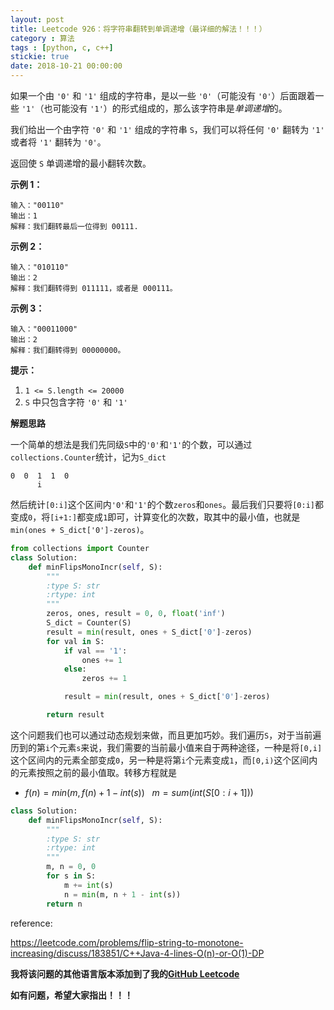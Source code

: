 ```yaml
---
layout: post
title: Leetcode 926：将字符串翻转到单调递增（最详细的解法！！！）
category : 算法
tags : [python, c, c++]
stickie: true
date: 2018-10-21 00:00:00
---
```


如果一个由 `'0'` 和 `'1'` 组成的字符串，是以一些 `'0'`（可能没有 `'0'`）后面跟着一些 `'1'`（也可能没有 `'1'`）的形式组成的，那么该字符串是*单调递增*的。

我们给出一个由字符 `'0'` 和 `'1'` 组成的字符串 `S`，我们可以将任何 `'0'` 翻转为 `'1'` 或者将 `'1'` 翻转为 `'0'`。

返回使 `S` 单调递增的最小翻转次数。

**示例 1：**

```
输入："00110"
输出：1
解释：我们翻转最后一位得到 00111.
```

**示例 2：**

```
输入："010110"
输出：2
解释：我们翻转得到 011111，或者是 000111。
```

**示例 3：**

```
输入："00011000"
输出：2
解释：我们翻转得到 00000000。
```

**提示：**

1. `1 <= S.length <= 20000`
2. `S` 中只包含字符 `'0'` 和 `'1'`

**解题思路**

一个简单的想法是我们先同级`S`中的`'0'`和`'1'`的个数，可以通过`collections.Counter`统计，记为`S_dict`

```
0  0  1  1  0
      i
```

然后统计`[0:i]`这个区间内`'0'`和`'1'`的个数`zeros`和`ones`。最后我们只要将`[0:i]`都变成`0`，将`[i+1:]`都变成`1`即可，计算变化的次数，取其中的最小值，也就是`min(ones + S_dict['0']-zeros)`。

```python
from collections import Counter
class Solution:
    def minFlipsMonoIncr(self, S):
        """
        :type S: str
        :rtype: int
        """
        zeros, ones, result = 0, 0, float('inf')
        S_dict = Counter(S)
        result = min(result, ones + S_dict['0']-zeros)
        for val in S:
            if val == '1':
                ones += 1
            else:
                zeros += 1

            result = min(result, ones + S_dict['0']-zeros)

        return result
```

这个问题我们也可以通过动态规划来做，而且更加巧妙。我们遍历`S`，对于当前遍历到的第`i`个元素`s`来说，我们需要的当前最小值来自于两种途径，一种是将`[0,i]`这个区间内的元素全部变成`0`，另一种是将第`i`个元素变成`1`，而`[0,i)`这个区间内的元素按照之前的最小值取。转移方程就是

- $f(n)=min(m,f(n)+1-int(s)) \ \ \ m=sum(int(S[0:i+1]))$

```python
class Solution:
    def minFlipsMonoIncr(self, S):
        """
        :type S: str
        :rtype: int
        """
        m, n = 0, 0
        for s in S:
            m += int(s)
            n = min(m, n + 1 - int(s))
        return n
```

reference:

https://leetcode.com/problems/flip-string-to-monotone-increasing/discuss/183851/C++Java-4-lines-O(n)-or-O(1)-DP

**我将该问题的其他语言版本添加到了我的[GitHub Leetcode](https://github.com/luliyucoordinate/Leetcode)**

**如有问题，希望大家指出！！！**